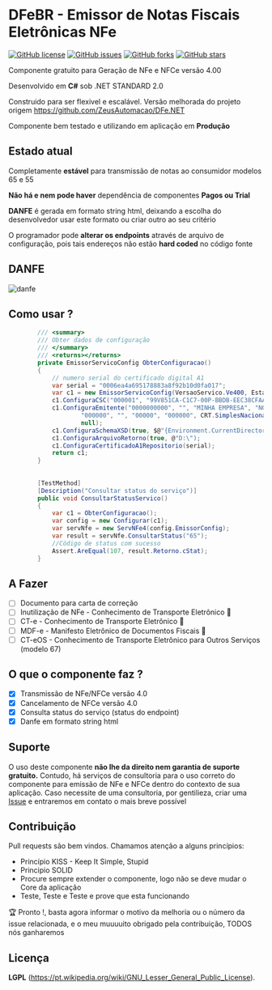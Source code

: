 # DFeBR - Emissor de Notas Fiscais Eletrônicas NFe

[![GitHub license](https://img.shields.io/github/license/DSBRBrasil/DFeBR?style=flat-square)](https://github.com/DSBRBrasil/DFeBR/blob/main/LICENSE)
[![GitHub issues](https://img.shields.io/github/issues/DSBRBrasil/DFeBR?style=flat-square)](https://github.com/DSBRBrasil/DFeBR/issues)
[![GitHub forks](https://img.shields.io/github/forks/DSBRBrasil/DFeBR?style=flat-square)](https://github.com/DSBRBrasil/DFeBR/network)
[![GitHub stars](https://img.shields.io/github/stars/DSBRBrasil/DFeBR?style=flat-square)](https://github.com/DSBRBrasil/DFeBR/stargazers)


Componente gratuito para Geração de NFe e NFCe versão 4.00

Desenvolvido em **C#** sob .NET STANDARD 2.0

Construido para ser flexivel e escalável. Versão melhorada do projeto origem https://github.com/ZeusAutomacao/DFe.NET

Componente bem testado e utilizando em aplicação em **Produção**


## Estado atual

Completamente **estável** para transmissão de notas ao consumidor modelos 65 e 55

**Não há e nem pode haver** dependência de componentes **Pagos ou Trial**

**DANFE** é gerada em formato string html, deixando a escolha do desenvolvedor usar este formato ou criar outro ao seu critério

O programador pode **alterar os endpoints** através de arquivo de configuração, pois tais endereços não estão **hard coded** no código fonte

## DANFE


![danfe](https://user-images.githubusercontent.com/7658282/167130943-ee7ee981-b84f-4e92-9b39-418b3cafac19.png)

## Como usar ?

```cs
        /// <summary>
        /// Obter dados de configuração
        /// </summary>
        /// <returns></returns>
        private EmissorServicoConfig ObterConfiguracao()
        {
            // numero serial do certificado digital A1
            var serial = "0006ea4a695178883a8f92b10d0fa017";           
            var c1 = new EmissorServicoConfig(VersaoServico.Ve400, Estado.Ba, TipoAmbiente.Homologacao,caminhoConfig: "Arquivos");
            c1.ConfiguraCSC("000001", "99V851CA-C1C7-00P-BBDB-EEC38CFAA39F");
            c1.ConfiguraEmitente("0000000000", "", "MINHA EMPRESA", "NOME FANTASIA",
                    "000000", "", "00000", "000000", CRT.SimplesNacional, "logradouro", "1", "", "Bairro", 2927408, "Municipio", "BA", "410000",
                    null);
            c1.ConfiguraSchemaXSD(true, $@"{Environment.CurrentDirectory}\Schemas\versao4.00");
            c1.ConfiguraArquivoRetorno(true, @"D:\");
            c1.ConfiguraCertificadoA1Repositorio(serial); 
            return c1;
        }
        
        
        [TestMethod]
        [Description("Consultar status do serviço")]
        public void ConsultarStatusServico()
        {
            var c1 = ObterConfiguracao();
            var config = new Configurar(c1);
            var servNfe = new ServNFe4(config.EmissorConfig);
            var result = servNfe.ConsultarStatus("65");
            //Código de status com sucesso 
            Assert.AreEqual(107, result.Retorno.cStat);
        }
```
## A Fazer 
- [ ] Documento para carta de correção 
- [ ] Inutilização de NFe - Conhecimento de Transporte Eletrônico :tada:
- [ ] CT-e   - Conhecimento de Transporte Eletrônico :tada:
- [ ] MDF-e  - Manifesto Eletrônico de Documentos Fiscais :tada:
- [ ] CT-eOS - Conhecimento de Transporte Eletrônico para Outros Serviços (modelo 67) 

## O que o componente faz ?
- [x] Transmissão de NFe/NFCe versão 4.0
- [x] Cancelamento de NFCe versão 4.0
- [x] Consulta status do serviço (status do endpoint)
- [x] Danfe em formato string html

## Suporte
O uso deste componente **não lhe da direito nem garantia de suporte gratuito.**
Contudo, há serviços de consultoria para o uso correto do componente para emissão de NFe e NFCe dentro do contexto de sua aplicação. Caso necessite de uma consultoria, por gentilieza, criar uma [Issue](https://github.com/DSBRBrasil/Emissor_NFe/issues) e entraremos em contato o mais breve possível

## Contribuição
Pull requests são bem vindos. Chamamos atenção a alguns princípios:

- Princípio KISS - Keep It Simple, Stupid
- Principio SOLID
- Procure sempre extender o componente, logo não se deve mudar o Core da aplicação
- Teste, Teste e Teste e prove que esta funcionando

🏆 Pronto !, basta agora informar o motivo da melhoria ou o número da issue relacionada, e o meu muuuuito obrigado pela contribuição, TODOS nós ganharemos

## Licença
**LGPL** (https://pt.wikipedia.org/wiki/GNU_Lesser_General_Public_License).
